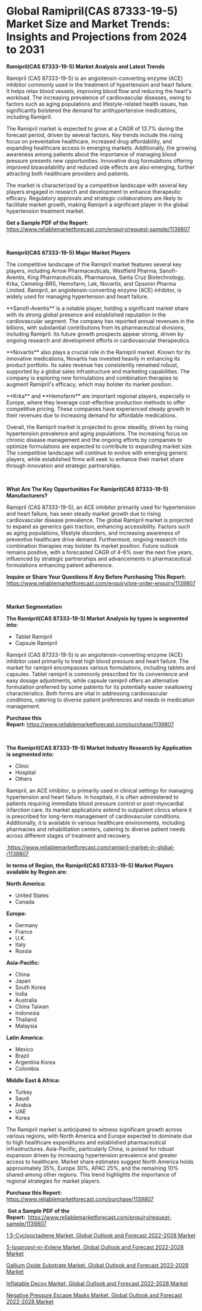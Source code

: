 <p><h1>Global Ramipril(CAS 87333-19-5) Market Size and Market Trends: Insights and Projections from 2024 to 2031</h1></p><p><strong>Ramipril(CAS 87333-19-5) Market Analysis and Latest Trends</strong></p>
<p><p>Ramipril (CAS 87333-19-5) is an angiotensin-converting enzyme (ACE) inhibitor commonly used in the treatment of hypertension and heart failure. It helps relax blood vessels, improving blood flow and reducing the heart's workload. The increasing prevalence of cardiovascular diseases, owing to factors such as aging populations and lifestyle-related health issues, has significantly bolstered the demand for antihypertensive medications, including Ramipril.</p><p>The Ramipril market is expected to grow at a CAGR of 13.7% during the forecast period, driven by several factors. Key trends include the rising focus on preventative healthcare, increased drug affordability, and expanding healthcare access in emerging markets. Additionally, the growing awareness among patients about the importance of managing blood pressure presents new opportunities. Innovative drug formulations offering improved bioavailability and reduced side effects are also emerging, further attracting both healthcare providers and patients.</p><p>The market is characterized by a competitive landscape with several key players engaged in research and development to enhance therapeutic efficacy. Regulatory approvals and strategic collaborations are likely to facilitate market growth, making Ramipril a significant player in the global hypertension treatment market.</p></p>
<p><strong>Get a Sample PDF of the Report:&nbsp;</strong> <a href="https://www.reliablemarketforecast.com/enquiry/request-sample/1139807?utm_campaign=1495&utm_medium=2&utm_source=Github&utm_content=ia&utm_term=14102024&utm_id=ramiprilcas-87333-19-5">https://www.reliablemarketforecast.com/enquiry/request-sample/1139807</a></p>
<p>&nbsp;</p>
<p><strong>Ramipril(CAS 87333-19-5) Major Market Players</strong></p>
<p><p>The competitive landscape of the Ramipril market features several key players, including Arrow Pharmaceuticals, Westfield Pharma, Sanofi-Aventis, King Pharmaceuticals, Pharmanova, Santa Cruz Biotechnology, Krka, Cemelog-BRS, Hemofarm, Lek, Novartis, and Opsonin Pharma Limited. Ramipril, an angiotensin-converting enzyme (ACE) inhibitor, is widely used for managing hypertension and heart failure.</p><p>**Sanofi-Aventis** is a notable player, holding a significant market share with its strong global presence and established reputation in the cardiovascular segment. The company has reported annual revenues in the billions, with substantial contributions from its pharmaceutical divisions, including Ramipril. Its future growth prospects appear strong, driven by ongoing research and development efforts in cardiovascular therapeutics.</p><p>**Novartis** also plays a crucial role in the Ramipril market. Known for its innovative medications, Novartis has invested heavily in enhancing its product portfolio. Its sales revenue has consistently remained robust, supported by a global sales infrastructure and marketing capabilities. The company is exploring new formulations and combination therapies to augment Ramipril's efficacy, which may bolster its market position.</p><p>**Krka** and **Hemofarm** are important regional players, especially in Europe, where they leverage cost-effective production methods to offer competitive pricing. These companies have experienced steady growth in their revenues due to increasing demand for affordable medications.</p><p>Overall, the Ramipril market is projected to grow steadily, driven by rising hypertension prevalence and aging populations. The increasing focus on chronic disease management and the ongoing efforts by companies to optimize formulations are expected to contribute to expanding market size. The competitive landscape will continue to evolve with emerging generic players, while established firms will seek to enhance their market share through innovation and strategic partnerships.</p></p>
<p>&nbsp;</p>
<p><strong>What Are The Key Opportunities For Ramipril(CAS 87333-19-5) Manufacturers?</strong></p>
<p><p>Ramipril (CAS 87333-19-5), an ACE inhibitor primarily used for hypertension and heart failure, has seen steady market growth due to rising cardiovascular disease prevalence. The global Ramipril market is projected to expand as generics gain traction, enhancing accessibility. Factors such as aging populations, lifestyle disorders, and increasing awareness of preventive healthcare drive demand. Furthermore, ongoing research into combination therapies may bolster its market position. Future outlook remains positive, with a forecasted CAGR of 4-6% over the next five years, influenced by strategic partnerships and advancements in pharmaceutical formulations enhancing patient adherence.</p></p>
<p><strong>Inquire or Share Your Questions If Any Before Purchasing This Report:</strong> <a href="https://www.reliablemarketforecast.com/enquiry/pre-order-enquiry/1139807?utm_campaign=1495&utm_medium=2&utm_source=Github&utm_content=ia&utm_term=14102024&utm_id=ramiprilcas-87333-19-5">https://www.reliablemarketforecast.com/enquiry/pre-order-enquiry/1139807</a></p>
<p>&nbsp;</p>
<p><strong>Market Segmentation</strong></p>
<p><strong>The Ramipril(CAS 87333-19-5) Market Analysis by types is segmented into:</strong></p>
<p><ul><li>Tablet Ramipril</li><li>Capsule Ramipril</li></ul></p>
<p><p>Ramipril (CAS 87333-19-5) is an angiotensin-converting enzyme (ACE) inhibitor used primarily to treat high blood pressure and heart failure. The market for ramipril encompasses various formulations, including tablets and capsules. Tablet ramipril is commonly prescribed for its convenience and easy dosage adjustments, while capsule ramipril offers an alternative formulation preferred by some patients for its potentially easier swallowing characteristics. Both forms are vital in addressing cardiovascular conditions, catering to diverse patient preferences and needs in medication management.</p></p>
<p><strong>Purchase this Report:&nbsp;</strong><a href="https://www.reliablemarketforecast.com/purchase/1139807?utm_campaign=1495&utm_medium=2&utm_source=Github&utm_content=ia&utm_term=14102024&utm_id=ramiprilcas-87333-19-5">https://www.reliablemarketforecast.com/purchase/1139807</a></p>
<p>&nbsp;</p>
<p><strong>The Ramipril(CAS 87333-19-5) Market Industry Research by Application is segmented into:</strong></p>
<p><ul><li>Clinic</li><li>Hospital</li><li>Others</li></ul></p>
<p><p>Ramipril, an ACE inhibitor, is primarily used in clinical settings for managing hypertension and heart failure. In hospitals, it is often administered to patients requiring immediate blood pressure control or post-myocardial infarction care. Its market applications extend to outpatient clinics where it is prescribed for long-term management of cardiovascular conditions. Additionally, it is available in various healthcare environments, including pharmacies and rehabilitation centers, catering to diverse patient needs across different stages of treatment and recovery.</p></p>
<p><a href="https://www.reliablemarketforecast.com/ramipril-market-in-global-r1139807?utm_campaign=1495&utm_medium=2&utm_source=Github&utm_content=ia&utm_term=14102024&utm_id=ramiprilcas-87333-19-5">&nbsp;https://www.reliablemarketforecast.com/ramipril-market-in-global-r1139807</a></p>
<p><strong>In terms of Region, the Ramipril(CAS 87333-19-5) Market Players available by Region are:</strong></p>
<p>
    <p> <strong> North America: </strong>
        <ul>
            <li>United States</li>
            <li>Canada</li>
        </ul>
        </p> 
    <p> <strong> Europe: </strong>
        <ul>
            <li>Germany</li>
            <li>France</li>
            <li>U.K.</li>
            <li>Italy</li>
            <li>Russia</li>
        </ul>
        </p> 
    <p> <strong> Asia-Pacific: </strong>
        <ul>
            <li>China</li>
            <li>Japan</li>
            <li>South Korea</li>
            <li>India</li>
            <li>Australia</li>
            <li>China Taiwan</li>
            <li>Indonesia</li>
            <li>Thailand</li>
            <li>Malaysia</li>
        </ul>
        </p> 
    <p> <strong> Latin America: </strong>
        <ul>
            <li>Mexico</li>
            <li>Brazil</li>
            <li>Argentina Korea</li>
            <li>Colombia</li>
        </ul>
        </p> 
    <p> <strong> Middle East & Africa: </strong>
        <ul>
            <li>Turkey</li>
            <li>Saudi</li>
            <li>Arabia</li>
            <li>UAE</li>
            <li>Korea</li>
        </ul>
    </p>
    </p>
<p><p>The Ramipril market is anticipated to witness significant growth across various regions, with North America and Europe expected to dominate due to high healthcare expenditures and established pharmaceutical infrastructures. Asia-Pacific, particularly China, is poised for robust expansion driven by increasing hypertension prevalence and greater access to healthcare. Market share estimates suggest North America holds approximately 35%, Europe 30%, APAC 25%, and the remaining 10% shared among other regions. This trend highlights the importance of regional strategies for market players.</p></p>
<p><strong>Purchase this Report: </strong><a href="https://www.reliablemarketforecast.com/purchase/1139807?utm_campaign=1495&utm_medium=2&utm_source=Github&utm_content=ia&utm_term=14102024&utm_id=ramiprilcas-87333-19-5">https://www.reliablemarketforecast.com/purchase/1139807</a></p>
<p>&nbsp;<strong>Get a Sample PDF of the Report:&nbsp;&nbsp;</strong><a href="https://www.reliablemarketforecast.com/enquiry/request-sample/1139807?utm_campaign=1495&utm_medium=2&utm_source=Github&utm_content=ia&utm_term=14102024&utm_id=ramiprilcas-87333-19-5">https://www.reliablemarketforecast.com/enquiry/request-sample/1139807</a></p>
<p><strong></strong></p>
<p><p><a href="https://www.linkedin.com/pulse/15-cyclooctadiene-market-global-outlook-forecast-2022-2028-t4oof?utm_campaign=1495&utm_medium=2&utm_source=Github&utm_content=ia&utm_term=14102024&utm_id=ramiprilcas-87333-19-5">1,5-Cyclooctadiene Market, Global Outlook and Forecast 2022-2028 Market</a></p><p><a href="https://www.linkedin.com/pulse/global-perspectives-5-isopropyl-m-xylene-market-outlook-forecast-am2gf?utm_campaign=1495&utm_medium=2&utm_source=Github&utm_content=ia&utm_term=14102024&utm_id=ramiprilcas-87333-19-5">5-Isopropyl-m-Xylene Market, Global Outlook and Forecast 2022-2028 Market</a></p><p><a href="https://www.linkedin.com/pulse/global-gallium-oxide-substrate-market-outlook-forecast-2022-2028-qekef?utm_campaign=1495&utm_medium=2&utm_source=Github&utm_content=ia&utm_term=14102024&utm_id=ramiprilcas-87333-19-5">Gallium Oxide Substrate Market, Global Outlook and Forecast 2022-2028 Market</a></p><p><a href="https://www.linkedin.com/pulse/in-depth-inflatable-decoy-market-global-outlook-forecast-2022-2028-mkjmf?utm_campaign=1495&utm_medium=2&utm_source=Github&utm_content=ia&utm_term=14102024&utm_id=ramiprilcas-87333-19-5">Inflatable Decoy Market, Global Outlook and Forecast 2022-2028 Market</a></p><p><a href="https://www.linkedin.com/pulse/analyzing-negative-pressure-escape-masks-market-global-outlook-qzc2f?utm_campaign=1495&utm_medium=2&utm_source=Github&utm_content=ia&utm_term=14102024&utm_id=ramiprilcas-87333-19-5">Negative Pressure Escape Masks Market, Global Outlook and Forecast 2022-2028 Market</a></p></p>